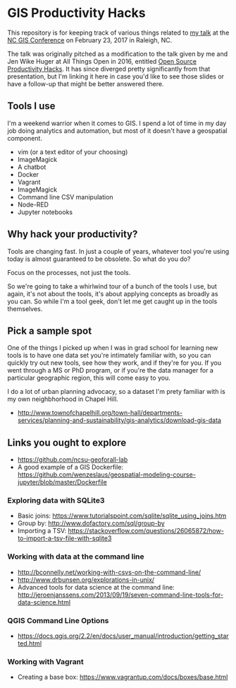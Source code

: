 # GIS Productivity Hacks

This repository is for keeping track of various things related to [my talk](https://event.crowdcompass.com/ncgis2017/activity/rqq4MnEiRT) at the [NC GIS Conference](http://www.ncgisconference.com/) on February 23, 2017 in Raleigh, NC.

The talk was originally pitched as a modification to the talk given by me and Jen Wike Huger at All Things Open in 2016, entitled [Open Source Productivity Hacks](https://github.com/jehb/productivity-hacks). It has since diverged pretty significantly from that presentation, but I'm linking it here in case you'd like to see those slides or have a follow-up that might be better answered there.

## Tools I use

I'm a weekend warrior when it comes to GIS. I spend a lot of time in my day job doing analytics and automation, but most of it doesn't have a geospatial component.

* vim (or a text editor of your choosing)
* ImageMagick
* A chatbot
* Docker
* Vagrant
* ImageMagick
* Command line CSV manipulation
* Node-RED
* Jupyter notebooks

## Why hack your productivity?

Tools are changing fast. In just a couple of years, whatever tool you're using today is almost guaranteed to be obsolete. So what do you do?

Focus on the processes, not just the tools.

So we're going to take a whirlwind tour of a bunch of the tools I use, but again, it's not about the tools, it's about applying concepts as broadly as you can. So while I'm a tool geek, don't let me get caught up in the tools themselves.

## Pick a sample spot

One of the things I picked up when I was in grad school for learning new tools is to have one data set you're intimately familiar with, so you can quickly try out new tools, see how they work, and if they're for you. If you went through a MS or PhD program, or if you're the data manager for a particular geographic region, this will come easy to you.

I do a lot of urban planning advocacy, so a dataset I'm prety familiar with is my own neighbhorhood in Chapel Hill. 

* http://www.townofchapelhill.org/town-hall/departments-services/planning-and-sustainability/gis-analytics/download-gis-data

## Links you ought to explore

* https://github.com/ncsu-geoforall-lab
* A good example of a GIS Dockerfile: https://github.com/wenzeslaus/geospatial-modeling-course-jupyter/blob/master/Dockerfile

### Exploring data with SQLite3

* Basic joins: https://www.tutorialspoint.com/sqlite/sqlite_using_joins.htm
* Group by: http://www.dofactory.com/sql/group-by
* Importing a TSV: https://stackoverflow.com/questions/26065872/how-to-import-a-tsv-file-with-sqlite3

### Working with data at the command line

* http://bconnelly.net/working-with-csvs-on-the-command-line/
* http://www.drbunsen.org/explorations-in-unix/
* Advanced tools for data science at the command line: http://jeroenjanssens.com/2013/09/19/seven-command-line-tools-for-data-science.html

### QGIS Command Line Options

* https://docs.qgis.org/2.2/en/docs/user_manual/introduction/getting_started.html

### Working with Vagrant

* Creating a base box: https://www.vagrantup.com/docs/boxes/base.html
